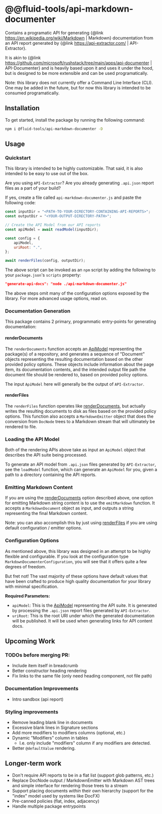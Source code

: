 # @@fluid-tools/api-markdown-documenter

Contains a programatic API for generating {@link https://en.wikipedia.org/wiki/Markdown | Markdown} documentation from an API report generated by {@link https://api-extractor.com/ | API-Extractor}.

It is akin to {@link https://github.com/microsoft/rushstack/tree/main/apps/api-documenter | API-Documenter} and is heavily based upon it and uses it under the hood, but is designed to be more extensible and can be used programatically.

Note: this library does not currently offer a Command Line Interface (CLI).
One may be added in the future, but for now this library is intended to be consumed programatically.

## Installation

To get started, install the package by running the following command:

```bash
npm i @fluid-tools/api-markdown-documenter -D
```

## Usage

### Quickstart

This library is intended to be highly customizable.
That said, it is also intended to be easy to use out of the box.

Are you using `API-Extractor`?
Are you already generating `.api.json` report files as a part of your build?

If yes, create a file called `api-markdown-documenter.js` and paste the following code:

```javascript
const inputDir = "<PATH-TO-YOUR-DIRECTORY-CONTAINING-API-REPORTS>";
const outputDir = "<YOUR-OUTPUT-DIRECTORY-PATH>";

// Create the API Model from our API reports
const apiModel = await readModel(inputDir);

const config = {
    apiModel,
    uriRoot: ".",
};

await renderFiles(config, outputDir);
```

The above script can be invoked as an `npm` script by adding the following to your `package.json`'s `scripts` property:

```json
"generate-api-docs": "node ./api-markdown-documenter.js"
```

The above steps omit many of the configuration options exposed by the library.
For more advanced usage options, read on.

### Documentation Generation

This package contains 2 primary, programmatic entry-points for generating documentation:

#### renderDocuments

The `renderDocuments` function accepts an [ApiModel](https://api.rushstack.io/pages/api-extractor-model.apimodel/) representing the package(s) of a repository, and generates a sequence of "Document" objects representing the resulting documentation based on the other provided policy options.
These objects include information about the page item, its documentation contents, and the intended output file path the document file should be rendered to, based on provided policy options.

The input `ApiModel` here will generally be the output of `API-Extractor`.

#### renderFiles

The `renderFiles` function operates like [renderDocuments](#renderdocuments), but actually writes the resulting documents to disk as files based on the provided policy options.
This function also accepts a `MarkdownEmitter` object that does the conversion from `DocNode` trees to a Markdown stream that will ultimately be rendered to file.

### Loading the API Model

Both of the rendering APIs above take as input an `ApiModel` object that describes the API suite being processed.

To generate an API model from `.api.json` files generated by `API-Extractor`, see the `loadModel` function, which can generate an `ApiModel` for you, given a path to a directory containing the API reports.

### Emitting Markdown Content

If you are using the [renderDocuments](#renderdocuments) option described above, one option for emitting Markdown string content is to use the `emitMarkdown` function.
It accepts a `MarkdownDocument` object as input, and outputs a string representing the final Markdown content.

Note: you can also accomplish this by just using [renderFiles](#renderfiles) if you are using default configuration / emitter options.

### Configuration Options

As mentioned above, this library was designed in an attempt to be highly flexible and configurable.
If you look at the configuration type `MarkdownDocumenterConfiguration`, you will see that it offers quite a few degrees of freedom.

But fret not!
The vast majority of these options have default values that have been crafted to produce high quality documentation for your library with minimal specification.

**Required Parameters:**

-   `apiModel`: This is the [ApiModel](https://api.rushstack.io/pages/api-extractor-model.apimodel/) representing the API suite.
    It is generated by processing the `.api.json` report files generated by `API-Extractor`.
-   `uriRoot`: This is the root URI under which the generated documentation will be published.
    It will be used when generating links for API content docs.

## Upcoming Work

### TODOs before merging PR:

-   Include item itself in breadcrumb
-   Better constructor heading rendering
-   Fix links to the same file (only need heading component, not file path)

### Documentation Improvements

-   Intro sandbox (api report)

### Styling improvements

-   Remove leading blank line in documents
-   Excessive blank lines in Signature sections
-   Add more modifiers to modifiers columns (optional, etc.)
-   Dynamic "Modifiers" column in tables
    -   I.e. only include "modifiers" column if any modifiers are detected.
-   Better `@defaultValue` rendering.

## Longer-term work

-   Don't require API reports to be in a flat list (support glob patterns, etc.)
-   Replace DocNode output / MarkdownEmitter with Markdown AST trees and simple interface for rendering those trees to a stream
-   Support placing documents _within_ their own hierarchy (support for the "index" model used by systems like DocFX)
-   Pre-canned policies (flat, index, adjacency)
-   Handle multiple package entrypoints
